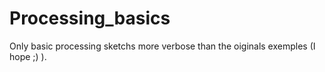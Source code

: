 # Processing_basics
Only basic processing sketchs more verbose than the oiginals exemples (I hope ;) ).
